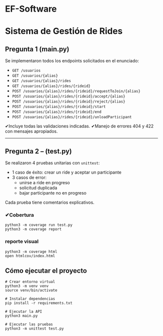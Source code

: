 # EF-Software
# Sistema de Gestión de Rides 
## Pregunta 1 (main.py)

Se implementaron todos los endpoints solicitados en el enunciado:

- `GET /usuarios`
- `GET /usuarios/{alias}`
- `GET /usuarios/{alias}/rides`
- `GET /usuarios/{alias}/rides/{rideid}`
- `POST /usuarios/{alias}/rides/{rideid}/requestToJoin/{alias}`
- `POST /usuarios/{alias}/rides/{rideid}/accept/{alias}`
- `POST /usuarios/{alias}/rides/{rideid}/reject/{alias}`
- `POST /usuarios/{alias}/rides/{rideid}/start`
- `POST /usuarios/{alias}/rides/{rideid}/end`
- `POST /usuarios/{alias}/rides/{rideid}/unloadParticipant`

✔Incluye todas las validaciones indicadas.
✔Manejo de errores 404 y 422 con mensajes apropiados.

---

## Pregunta 2 – (test.py)

Se realizaron 4 pruebas unitarias con `unittest`:

- 1 caso de éxito: crear un ride y aceptar un participante
- 3 casos de error:
  - unirse a ride en progreso
  - solicitud duplicada
  - bajar participante no en progreso

Cada prueba tiene comentarios explicativos.

### ✔Cobertura

```
python3 -m coverage run test.py
python3 -m coverage report
```

### reporte visual

```
python3 -m coverage html
open htmlcov/index.html
```


## Cómo ejecutar el proyecto

```
# Crear entorno virtual
python3 -m venv venv
source venv/bin/activate

# Instalar dependencias
pip install -r requirements.txt

# Ejecutar la API
python3 main.py

# Ejecutar las pruebas
python3 -m unittest test.py
```



